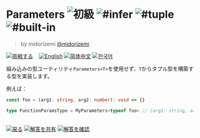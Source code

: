<!--info-header-start--><h1>Parameters <img src="https://img.shields.io/badge/-%E5%88%9D%E7%B4%9A-7aad0c" alt="初級"/> <img src="https://img.shields.io/badge/-%23infer-999" alt="#infer"/> <img src="https://img.shields.io/badge/-%23tuple-999" alt="#tuple"/> <img src="https://img.shields.io/badge/-%23built--in-999" alt="#built-in"/></h1><blockquote><p>by midorizemi <a href="https://github.com/midorizemi" target="_blank">@midorizemi</a></p></blockquote><p><a href="https://tsch.js.org/3312/play/ja" target="_blank"><img src="https://img.shields.io/badge/-%E6%8C%91%E6%88%A6%E3%81%99%E3%82%8B-3178c6?logo=typescript&logoColor=white" alt="挑戦する"/></a> &nbsp;&nbsp;&nbsp;<a href="./README.md" target="_blank"><img src="https://img.shields.io/badge/-English-gray" alt="English"/></a>  <a href="./README.zh-CN.md" target="_blank"><img src="https://img.shields.io/badge/-%E7%AE%80%E4%BD%93%E4%B8%AD%E6%96%87-gray" alt="简体中文"/></a>  <a href="./README.ko.md" target="_blank"><img src="https://img.shields.io/badge/-%ED%95%9C%EA%B5%AD%EC%96%B4-gray" alt="한국어"/></a> </p><!--info-header-end-->

組み込みの型ユーティリティ`Parameters<T>`を使用せず、`T`からタプル型を構築する型を実装します。

例えば：

```ts
const foo = (arg1: string, arg2: number): void => {}

type FunctionParamsType = MyParameters<typeof foo> // [arg1: string, arg2: number]
```

<!--info-footer-start--><br><a href="../../README.ja.md" target="_blank"><img src="https://img.shields.io/badge/-%E6%88%BB%E3%82%8B-grey" alt="戻る"/></a> <a href="https://tsch.js.org/3312/answer/ja" target="_blank"><img src="https://img.shields.io/badge/-%E8%A7%A3%E7%AD%94%E3%82%92%E5%85%B1%E6%9C%89-teal" alt="解答を共有"/></a> <a href="https://tsch.js.org/3312/solutions" target="_blank"><img src="https://img.shields.io/badge/-%E8%A7%A3%E7%AD%94%E3%82%92%E7%A2%BA%E8%AA%8D-de5a77?logo=awesome-lists&logoColor=white" alt="解答を確認"/></a> <!--info-footer-end-->
